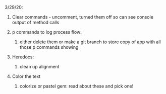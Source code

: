 3/29/20:

1.  Clear commands - uncomment, turned them off so can see console output of method calls

2.  p commands to log process flow:  
    1.  either delete them or make a git branch to store copy of app with all those p commands showing

3.  Heredocs:
    1. clean up alignment

4.  Color the text
    1. colorize or pastel gem: read about these and pick one!